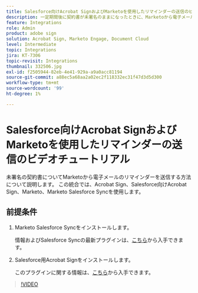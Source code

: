 ```yaml
---
title: Salesforce向けAcrobat SignおよびMarketoを使用したリマインダーの送信のビデオチュートリアル
description: 一定期間後に契約書が未署名のままになったときに、Marketoから電子メールでリマインダーを送信する方法について説明します
feature: Integrations
role: Admin
product: adobe sign
solution: Acrobat Sign, Marketo Engage, Document Cloud
level: Intermediate
topic: Integrations
jira: KT-7306
topic-revisit: Integrations
thumbnail: 332506.jpg
exl-id: f2505944-82eb-4e41-929a-a9a0acc81194
source-git-commit: a88ec5a68aa2a02ec2f118332ec31f47d3d5d300
workflow-type: tm+mt
source-wordcount: '99'
ht-degree: 1%

---
```


# Salesforce向けAcrobat SignおよびMarketoを使用したリマインダーの送信のビデオチュートリアル

未署名の契約書についてMarketoから電子メールのリマインダーを送信する方法について説明します。 この統合では、Acrobat Sign、Salesforce向けAcrobat Sign、Marketo、Marketo Salesforce Syncを使用します。

## 前提条件

1. Marketo Salesforce Syncをインストールします。

   情報およびSalesforce Syncの最新プラグインは、[こちら](https://experienceleague.adobe.com/docs/marketo/using/product-docs/crm-sync/salesforce-sync/understanding-the-salesforce-sync.html?lang=ja)から入手できます。

1. Salesforce用Acrobat Signをインストールします。

   このプラグインに関する情報は、[こちら](https://helpx.adobe.com/ca/sign/using/salesforce-integration-installation-guide.html)から入手できます。

>[!VIDEO](https://video.tv.adobe.com/v/332506?quality=12&learn=on&hidetitle=true)

